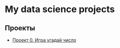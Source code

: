 # My data science projects
## Проекты
* [Проект 0. Игра угадай число](https://github.com/Wasta11/sf_ds/project_0)
